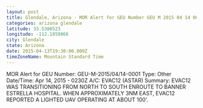 ```yaml
---
layout: post
title: Glendale, Arizona - MOR Alert for GEU Number GEU M 2015 04 14 0001 Type Other Date Time
categories: arizona glendale
latitude: 33.5386523
longitude: -112.1859866
city: Glendale
state: Arizona
date: 2015-04-13T19:30:00.000Z
timeZoneName: Mountain Standard Time
---
```


MOR Alert for GEU
Number: GEU-M-2015/04/14-0001
Type: Other
Date/Time: Apr 14, 2015 - 0230Z
A/C: EVAC12 (ASTAR)
Summary: EVAC12 WAS TRANSITIONING FROM NORTH TO SOUTH ENROUTE TO BANNER ESTRELLA HOSPITAL. WHEN APPROXIMATELY 3NM EAST, EVAC12 REPORTED A LIGHTED UAV OPERATING AT ABOUT 100'. 